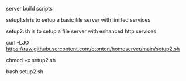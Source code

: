 server build scripts

setup1.sh is to setup a basic file server with limited services

setup2.sh is to setup a file server with enhanced http services

curl -LJO https://raw.githubusercontent.com/ctonton/homeserver/main/setup2.sh

chmod +x setup2.sh

bash setup2.sh
